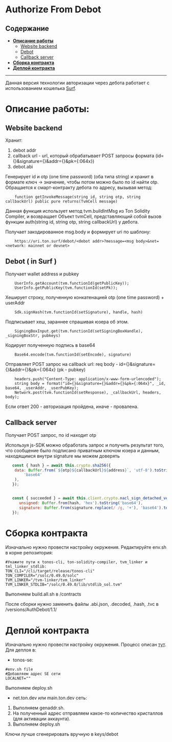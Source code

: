 # Authorize From Debot

## Содержание
* [__Описание работы__](#description)
    * [Website backend](#backend)
    * [Debot](#debot)
    * [Callback server](#callback)
* [__Сборка контракта__](#how_to_build)
* [__Деплой контракта__](#how_to_deploy)

***

Данная версия технологии авторизации через дебота работает с использованием кошелька <a href="https://web.ton.surf/">Surf</a>. 

<h1 id="description">Описание работы:</h1>

<h2 id="backend">Website backend</h2>

Хранит:
1) debot addr
2) callback url - url, который обрабатывает POST запросы формата (id={}&signature={}&addr={}&pk={:064x})
3) debot.abi

Генерирует id и otp (one time password) (оба типа string) и хранит в формате ключ -> значение, чтобы потом можно было по id найти otp.
Обращается к смарт-контракту дебота по адресу, вызывая метод:

```
    function getInvokeMessage(string id, string otp, string callbackUrl) public pure returns(TvmCell message)
```

Данная функция использует метод tvm.buildIntMsg из Ton Solidity Compiler, и возвращает Объект tvmCell, представляющий собой вызов функции auth(string id, string otp, string callbackUrl) у дебота.

Получает закодированное msg.body и формирует uri по шаблону:

```
    https://uri.ton.surf/debot/<debot addr>?message=<msg body>&net=<network: mainnet or devnet>
```

<h2 id="debot">Debot ( in Surf )</h2>

Получает wallet address и pubkey

```
    UserInfo.getAccount(tvm.functionId(getPublicKey));
    UserInfo.getPublicKey(tvm.functionId(setPk)); 
```

Хеширует строку, полученную конкатенацией otp (one time password) + userAddr

``` solidity
    Sdk.signHash(tvm.functionId(setSignature), handle, hash) 
```

Подписывает хеш, зараннее спрашивая юзера об этом.

``` 
    SigningBoxInput.get(tvm.functionId(setSigningBoxHandle), _signingBoxStr, pubkeys) 
```

Кодирует полученную подпись в base64

``` 
    Base64.encode(tvm.functionId(setEncode), signature) 
```

Отправляет POST запрос на callback url: req body - id={}&signature={}&addr={}&pk={:064x} (pk - pubkey)

```
    headers.push("Content-Type: application/x-www-form-urlencoded");
    string body = format("id={}&signature={}&addr={}&pk={:064x}", _id, base64, _userAddr, _userPubKey);
    Network.post(tvm.functionId(setResponse), _callbackUrl, headers, body);
```

Если ответ 200 - авторизация пройдена, иначе - провалена.


<h2 id="callback">Callback server</h2>

Получает POST запрос, по id находит otp

Используя js-SDK можно обработать запрос и получить результат того, что сообщение было подписано 
приватным ключом юзера и данным, находящимся внутри signature мы можем доверять

```javascript
   const { hash } = await this.crypto.sha256({
	data: Buffer.from(`${otp}${callbackUrl}${address}`, 'utf-8').toString(
		'base64'
	),
   });


   const { succeeded } = await this.client.crypto.nacl_sign_detached_verify({
      unsigned: Buffer.from(hash, 'hex').toString('base64'),
      signature: Buffer.from(signature.replace(/ /g, '+'), 'base64').toString('hex'),
   });
```

<h1 id="how_to_build">Сборка контракта</h1>

Изначально нужно провести настройку окружения. Редактируйте env.sh в корне репозитория:

```
#Укажите пути к tonos-cli, ton-solidity-compiler, tvm_linker и tml_linker_stdlib:
TON_CLI="/cli/target/release/tonos-cli"
TON_COMPILER="/solc/0.49.0/solc"
TVM_LINKER="/tvm-linker/tvm_linker"
TVM_LINKER_STDLIB="/solc/0.49.0/lib/stdlib_sol.tvm"
```
Выполняем build.all.sh в /contracts

После сборки нужно заменить файлы .abi.json, .decoded, .hash, .tvc в /versions/AuthDebot/1.1/

<h1 id="how_to_deploy">Деплой контракта</h1>

Изначально нужно провести настройку окружения. Процесс описан <a href="#how_to_build">тут</a>.
Для деплоя в:
* tonos-se:

```
#env.sh file
#Добавляем адрес SE сети
LOCALNET=""
```
Выполняем deploy.sh

* net.ton.dev или main.ton.dev сеть:
1) Выполняем genaddr.sh. 
2) На полученный адрес отправляем какое-то количество кристаллов (для активации аккаунта). 
3) Выполняем deploy.sh

Ключи лучше сгенерировать вручную в keys/debot

